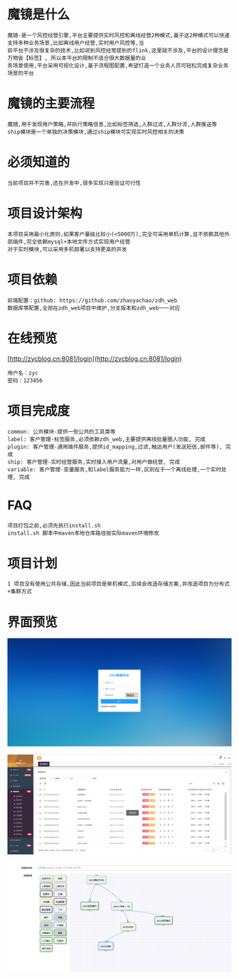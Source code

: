 # 魔镜是什么
    魔镜-是一个风控经营引擎,平台主要提供实时风控和离线经营2种模式,基于这2种模式可以快速支持多种业务场景,比如离线用户经营,实时用户风控等,当
    前平台不涉及很复杂的技术,比如说到风控经常提到的flink,这里就不涉及,平台的设计理念是万物皆【标签】, 所以本平台的限制不适合很大数据量的业
    务场景使用,平台采用可视化设计,基于流程图配置,希望打造一个业务人员可轻松完成复杂业务场景的平台

# 魔镜的主要流程
    魔镜,用于发现用户策略,并执行策略信息,比如标签筛选,人群过滤,人群分流,人群推送等
    ship模块是一个单独的决策模块,通过ship模块可实现实时风控相关的决策

# 必须知道的
    当前项目并不完善,还在开发中,很多实现只是验证可行性
        
# 项目设计架构
    本项目采用最小化原则,如果客户量级比较小(<5000万),完全可采用单机计算,且不依赖其他外部插件,完全依赖mysql+本地文件方式实现用户经营
    对于实时模块,可以采用多机部署以支持更高的并发

# 项目依赖
    前端配置：github: https://github.com/zhaoyachao/zdh_web
    数据库等配置,全部在zdh_web项目中维护,分支版本和zdh_web一一对应
    
# 在线预览
   [http://zycblog.cn:8081/login](http://zycblog.cn:8081/login)
   
    用户名：zyc
    密码：123456

# 项目完成度
    common: 公共模块-提供一些公共的工具类等
    label: 客户管理-标签服务,必须依赖zdh_web,主要提供离线批量圈人功能, 完成
    plugin: 客户管理-通用插件服务,提供id_mapping,过滤,触达用户(发送短信,邮件等), 完成
    ship: 客户管理-实时经营服务,实时接入用户流量,对用户做经营, 完成
    variable: 客户管理-变量服务,和label服务能力一样,区别在于一个离线处理,一个实时处理, 完成
    
# FAQ
    项目打包之前,必须先执行install.sh
    install.sh 脚本中maven本地仓库路径按实际maven环境修改
    
# 项目计划
    1 项目没有使用公共存储,因此当前项目是单机模式,后续会改造存储方案,并改造项目为分布式+集群方式
    
# 界面预览

![登陆界面](img/login.jpg)

![功能预览](img/index.jpg)

![风控引擎配置界面](img/risk_engine.jpg)    